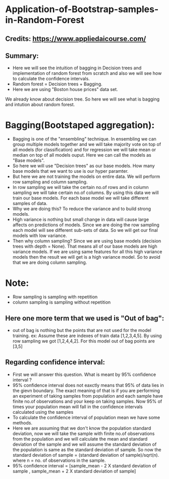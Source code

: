 # Application-of-Bootstrap-samples-in-Random-Forest

## Credits: https://www.appliedaicourse.com/ 

## Summary:
 - Here we will see the intuition of bagging in Decision trees and implementation of random forest from scratch and also we will see how to calculate the confidence intervals.
 - Random forest = Decision trees + Bagging.
 - Here we are using "Boston house prices" data set. 
 
 We already know about decision tree. So here we will see what is bagging and intution about random forest.
 
 # Bagging(Bootstaped aggregation):
  - Bagging is one of the "ensembling" technique. In ensembling we can group multiple models together and we will take majority vote on top of all models (for classification) and for regression we will take mean or median on top of all models ouput. Here we can call the models as "Base models".
  - So here we will use "Decision trees" as our base models. How many base models that we want to use is our hyper paramter.
  - But here we are not training the models on entire data. We will perform row sampling and column sampling.
  - In row sampling we will take the certain no.of rows and in column sampling we will take certain no.of columns. By using this data we will train our base models. For each base model we will take different samples of data.
  - Why we are doing this? To reduce the variance and to build strong models.
  - High variance is nothing but small change in data will cause large affects on predictions of models. Since we are doing the row sampling each model will see different sub-sets of data. So we will get our final models with low variance.
  - Then why column sampling? Since we are using base models (decision trees with depth = None). That means all of our base models are high variance models. If we are using same features for all this high variance models then the result we will get is a high variance model. So to avoid that we are doing column sampling.
  
 
 # Note:
  - Row sampling is sampling with repetition
  - column sampling is sampling without repetition
  
  ## Here one more term that we used is "Out of bag":
   - out of bag is nothing but the points that are not used for the model training. ex: Assume these are indexes of train data [1,2,3,4,5]. By using row sampling we got [1,2,4,4,2]. For this model out of bag points are [3,5]
   
   
  ## Regarding confidence interval:
   - First we will answer this question. What is meant by 95% confidence interval ?
   - 95% confidence interval does not eaxctly means that 95% of data lies in the gievn boundary. The exact meaning of that is if you are performing an experiment of taking samples from population and each sample have finite no.of observations and your keep on taking samples. Now 95% of times your population mean will fall in the confidence intervals calculated using the samples
   - To calculate the confidence interval of population mean we have some methods.
   - Here we are assuming that we don't know the population standard deviation, 
now we will take the sample with finite no.of observations from the population and we will calculate the mean and standard deviation of the sample and we will assume the standard deviation of the population is same as the standard deviation of sample. So now the standard deviation of sample  = (standard deviation of sample)/sqrt(n). 
where n = no. of observations in the sample.
 - 95% confidence interval = [sample_mean - 2 X standard deviation of sample ,  sample_mean + 2 X standard deviation of sample]
